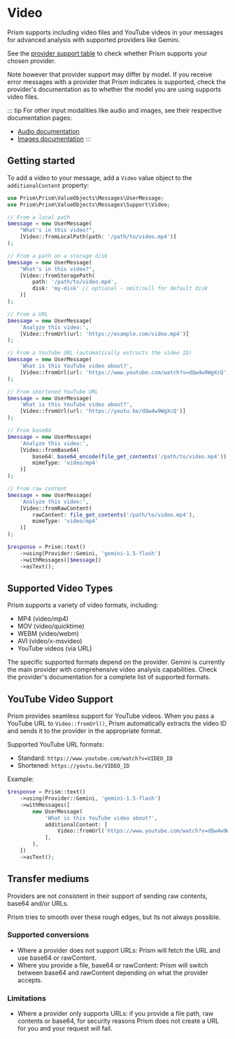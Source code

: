 # Video

Prism supports including video files and YouTube videos in your messages for advanced analysis with supported providers like Gemini.

See the [provider support table](/getting-started/introduction.html#provider-support) to check whether Prism supports your chosen provider.

Note however that provider support may differ by model. If you receive error messages with a provider that Prism indicates is supported, check the provider's documentation as to whether the model you are using supports video files.

::: tip
For other input modalities like audio and images, see their respective documentation pages:
- [Audio documentation](/input-modalities/audio.html)
- [Images documentation](/input-modalities/images.html)
:::

## Getting started

To add a video to your message, add a `Video` value object to the `additionalContent` property:

```php
use Prism\Prism\ValueObjects\Messages\UserMessage;
use Prism\Prism\ValueObjects\Messages\Support\Video;

// From a local path
$message = new UserMessage(
    "What's in this video?",
    [Video::fromLocalPath(path: '/path/to/video.mp4')]
);

// From a path on a storage disk
$message = new UserMessage(
    "What's in this video?",
    [Video::fromStoragePath(
        path: '/path/to/video.mp4', 
        disk: 'my-disk' // optional - omit/null for default disk
    )]
);

// From a URL
$message = new UserMessage(
    'Analyze this video:',
    [Video::fromUrl(url: 'https://example.com/video.mp4')]
);

// From a YouTube URL (automatically extracts the video ID)
$message = new UserMessage(
    'What is this YouTube video about?',
    [Video::fromUrl(url: 'https://www.youtube.com/watch?v=dQw4w9WgXcQ')]
);

// From shortened YouTube URL
$message = new UserMessage(
    'What is this YouTube video about?',
    [Video::fromUrl(url: 'https://youtu.be/dQw4w9WgXcQ')]
);

// From base64
$message = new UserMessage(
    'Analyze this video:',
    [Video::fromBase64(
        base64: base64_encode(file_get_contents('/path/to/video.mp4')),
        mimeType: 'video/mp4'
    )]
);

// From raw content
$message = new UserMessage(
    'Analyze this video:',
    [Video::fromRawContent(
        rawContent: file_get_contents('/path/to/video.mp4'),
        mimeType: 'video/mp4'
    )]
);

$response = Prism::text()
    ->using(Provider::Gemini, 'gemini-1.5-flash')
    ->withMessages([$message])
    ->asText();
```

## Supported Video Types

Prism supports a variety of video formats, including:

- MP4 (video/mp4)
- MOV (video/quicktime)
- WEBM (video/webm)
- AVI (video/x-msvideo)
- YouTube videos (via URL)

The specific supported formats depend on the provider. Gemini is currently the main provider with comprehensive video analysis capabilities. Check the provider's documentation for a complete list of supported formats.

## YouTube Video Support

Prism provides seamless support for YouTube videos. When you pass a YouTube URL to `Video::fromUrl()`, Prism automatically extracts the video ID and sends it to the provider in the appropriate format.

Supported YouTube URL formats:

- Standard: `https://www.youtube.com/watch?v=VIDEO_ID`
- Shortened: `https://youtu.be/VIDEO_ID`

Example:

```php
$response = Prism::text()
    ->using(Provider::Gemini, 'gemini-1.5-flash')
    ->withMessages([
        new UserMessage(
            'What is this YouTube video about?',
            additionalContent: [
                Video::fromUrl('https://www.youtube.com/watch?v=dQw4w9WgXcQ'),
            ],
        ),
    ])
    ->asText();
```

## Transfer mediums 

Providers are not consistent in their support of sending raw contents, base64 and/or URLs.

Prism tries to smooth over these rough edges, but its not always possible.

### Supported conversions
- Where a provider does not support URLs: Prism will fetch the URL and use base64 or rawContent.
- Where you provide a file, base64 or rawContent: Prism will switch between base64 and rawContent depending on what the provider accepts.

### Limitations
- Where a provider only supports URLs: if you provide a file path, raw contents or base64, for security reasons Prism does not create a URL for you and your request will fail.
